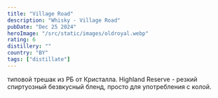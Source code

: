 ```yaml
---
title: "Village Road"
description: "Whisky - Village Road"
pubDate: "Dec 25 2024"
heroImage: "/src/static/images/oldroyal.webp"
rating: 6
distillery: ""
country: "BY"
tags: ["distillate"]
---
```


типовой трешак из РБ от Кристалла. Highland Reserve - резкий спиртуозный безвкусный бленд, просто для употребления с колой.
